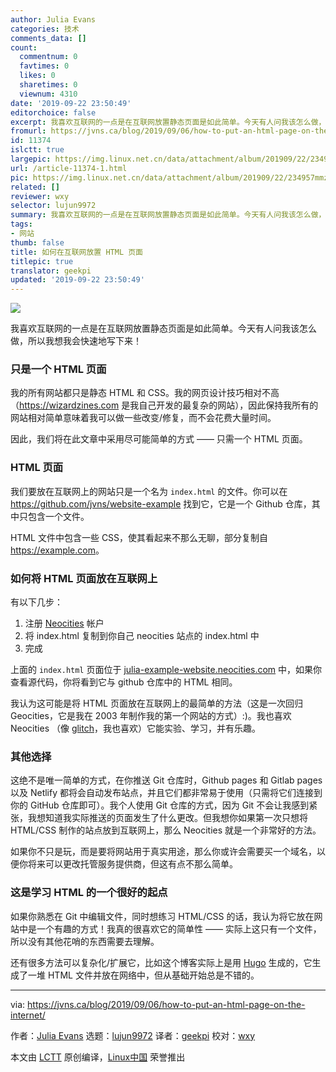 ```yaml
---
author: Julia Evans
categories: 技术
comments_data: []
count:
  commentnum: 0
  favtimes: 0
  likes: 0
  sharetimes: 0
  viewnum: 4310
date: '2019-09-22 23:50:49'
editorchoice: false
excerpt: 我喜欢互联网的一点是在互联网放置静态页面是如此简单。今天有人问我该怎么做，所以我想我会快速地写下来！
fromurl: https://jvns.ca/blog/2019/09/06/how-to-put-an-html-page-on-the-internet/
id: 11374
islctt: true
largepic: https://img.linux.net.cn/data/attachment/album/201909/22/234957mmzoie1imufsuwea.jpg
url: /article-11374-1.html
pic: https://img.linux.net.cn/data/attachment/album/201909/22/234957mmzoie1imufsuwea.jpg.thumb.jpg
related: []
reviewer: wxy
selector: lujun9972
summary: 我喜欢互联网的一点是在互联网放置静态页面是如此简单。今天有人问我该怎么做，所以我想我会快速地写下来！
tags:
- 网站
thumb: false
title: 如何在互联网放置 HTML 页面
titlepic: true
translator: geekpi
updated: '2019-09-22 23:50:49'
---
```


![](/data/attachment/album/201909/22/234957mmzoie1imufsuwea.jpg)


我喜欢互联网的一点是在互联网放置静态页面是如此简单。今天有人问我该怎么做，所以我想我会快速地写下来！


### 只是一个 HTML 页面


我的所有网站都只是静态 HTML 和 CSS。我的网页设计技巧相对不高（<https://wizardzines.com> 是我自己开发的最复杂的网站），因此保持我所有的网站相对简单意味着我可以做一些改变/修复，而不会花费大量时间。


因此，我们将在此文章中采用尽可能简单的方式 —— 只需一个 HTML 页面。


### HTML 页面


我们要放在互联网上的网站只是一个名为 `index.html` 的文件。你可以在 <https://github.com/jvns/website-example> 找到它，它是一个 Github 仓库，其中只包含一个文件。


HTML 文件中包含一些 CSS，使其看起来不那么无聊，部分复制自 <https://example.com>。


### 如何将 HTML 页面放在互联网上


有以下几步：


1. 注册 [Neocities](https://neocities.org/) 帐户
2. 将 index.html 复制到你自己 neocities 站点的 index.html 中
3. 完成


上面的 `index.html` 页面位于 [julia-example-website.neocities.com](https://julia-example-website.neocities.org/) 中，如果你查看源代码，你将看到它与 github 仓库中的 HTML 相同。


我认为这可能是将 HTML 页面放在互联网上的最简单的方法（这是一次回归 Geocities，它是我在 2003 年制作我的第一个网站的方式）:)。我也喜欢 Neocities （像 [glitch](https://glitch.com)，我也喜欢）它能实验、学习，并有乐趣。


### 其他选择


这绝不是唯一简单的方式，在你推送 Git 仓库时，Github pages 和 Gitlab pages 以及 Netlify 都将会自动发布站点，并且它们都非常易于使用（只需将它们连接到你的 GitHub 仓库即可）。我个人使用 Git 仓库的方式，因为 Git 不会让我感到紧张，我想知道我实际推送的页面发生了什么更改。但我想你如果第一次只想将 HTML/CSS 制作的站点放到互联网上，那么 Neocities 就是一个非常好的方法。


如果你不只是玩，而是要将网站用于真实用途，那么你或许会需要买一个域名，以便你将来可以更改托管服务提供商，但这有点不那么简单。


### 这是学习 HTML 的一个很好的起点


如果你熟悉在 Git 中编辑文件，同时想练习 HTML/CSS 的话，我认为将它放在网站中是一个有趣的方式！我真的很喜欢它的简单性 —— 实际上这只有一个文件，所以没有其他花哨的东西需要去理解。


还有很多方法可以复杂化/扩展它，比如这个博客实际上是用 [Hugo](https://gohugo.io/) 生成的，它生成了一堆 HTML 文件并放在网络中，但从基础开始总是不错的。




---


via: <https://jvns.ca/blog/2019/09/06/how-to-put-an-html-page-on-the-internet/>


作者：[Julia Evans](https://jvns.ca/) 选题：[lujun9972](https://github.com/lujun9972) 译者：[geekpi](https://github.com/geekpi) 校对：[wxy](https://github.com/wxy)


本文由 [LCTT](https://github.com/LCTT/TranslateProject) 原创编译，[Linux中国](https://linux.cn/) 荣誉推出